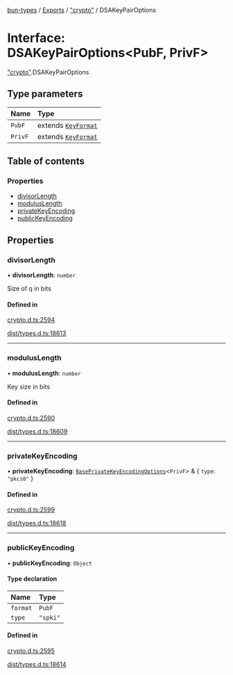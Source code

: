 [bun-types](https://github.com/oven-sh/bun-types/blob/master/api-docs/README.md) / [Exports](https://github.com/oven-sh/bun-types/blob/master/api-docs/modules.md) / ["crypto"](https://github.com/oven-sh/bun-types/blob/master/api-docs/modules/crypto_.md) / DSAKeyPairOptions

# Interface: DSAKeyPairOptions<PubF, PrivF\>

["crypto"](https://github.com/oven-sh/bun-types/blob/master/api-docs/modules/crypto_.md).DSAKeyPairOptions

## Type parameters

| Name | Type |
| :------ | :------ |
| `PubF` | extends [`KeyFormat`](https://github.com/oven-sh/bun-types/blob/master/api-docs/modules/crypto_.md#keyformat) |
| `PrivF` | extends [`KeyFormat`](https://github.com/oven-sh/bun-types/blob/master/api-docs/modules/crypto_.md#keyformat) |

## Table of contents

### Properties

- [divisorLength](https://github.com/oven-sh/bun-types/blob/master/api-docs/interfaces/crypto_.DSAKeyPairOptions.md#divisorlength)
- [modulusLength](https://github.com/oven-sh/bun-types/blob/master/api-docs/interfaces/crypto_.DSAKeyPairOptions.md#moduluslength)
- [privateKeyEncoding](https://github.com/oven-sh/bun-types/blob/master/api-docs/interfaces/crypto_.DSAKeyPairOptions.md#privatekeyencoding)
- [publicKeyEncoding](https://github.com/oven-sh/bun-types/blob/master/api-docs/interfaces/crypto_.DSAKeyPairOptions.md#publickeyencoding)

## Properties

### divisorLength

• **divisorLength**: `number`

Size of q in bits

#### Defined in

[crypto.d.ts:2594](https://github.com/valgaze/bun-types/blob/6f8dbf8/crypto.d.ts#L2594)

[dist/types.d.ts:18613](https://github.com/valgaze/bun-types/blob/6f8dbf8/dist/types.d.ts#L18613)

___

### modulusLength

• **modulusLength**: `number`

Key size in bits

#### Defined in

[crypto.d.ts:2590](https://github.com/valgaze/bun-types/blob/6f8dbf8/crypto.d.ts#L2590)

[dist/types.d.ts:18609](https://github.com/valgaze/bun-types/blob/6f8dbf8/dist/types.d.ts#L18609)

___

### privateKeyEncoding

• **privateKeyEncoding**: [`BasePrivateKeyEncodingOptions`](https://github.com/oven-sh/bun-types/blob/master/api-docs/interfaces/crypto_.BasePrivateKeyEncodingOptions.md)<`PrivF`\> & { `type`: ``"pkcs8"``  }

#### Defined in

[crypto.d.ts:2599](https://github.com/valgaze/bun-types/blob/6f8dbf8/crypto.d.ts#L2599)

[dist/types.d.ts:18618](https://github.com/valgaze/bun-types/blob/6f8dbf8/dist/types.d.ts#L18618)

___

### publicKeyEncoding

• **publicKeyEncoding**: `Object`

#### Type declaration

| Name | Type |
| :------ | :------ |
| `format` | `PubF` |
| `type` | ``"spki"`` |

#### Defined in

[crypto.d.ts:2595](https://github.com/valgaze/bun-types/blob/6f8dbf8/crypto.d.ts#L2595)

[dist/types.d.ts:18614](https://github.com/valgaze/bun-types/blob/6f8dbf8/dist/types.d.ts#L18614)
